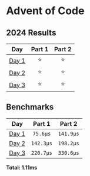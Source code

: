 # Advent of Code

<!--- advent_readme_stars table --->
## 2024 Results

| Day | Part 1 | Part 2 |
| :---: | :---: | :---: |
| [Day 1](https://adventofcode.com/2024/day/1) | ⭐ | ⭐ |
| [Day 2](https://adventofcode.com/2024/day/2) | ⭐ | ⭐ |
| [Day 3](https://adventofcode.com/2024/day/3) | ⭐ | ⭐ |
<!--- advent_readme_stars table --->

<!--- benchmarking table --->
## Benchmarks

| Day | Part 1 | Part 2 |
| :---: | :---: | :---:  |
| [Day 1](./src/bin/01.rs) | `75.6µs` | `141.9µs` |
| [Day 2](./src/bin/02.rs) | `142.3µs` | `198.2µs` |
| [Day 3](./src/bin/03.rs) | `220.7µs` | `330.6µs` |

**Total: 1.11ms**
<!--- benchmarking table --->
